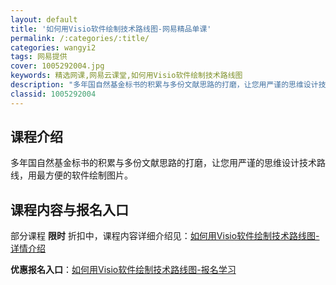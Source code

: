 ```yaml
---
layout: default
title: '如何用Visio软件绘制技术路线图-网易精品单课'
permalink: /:categories/:title/
categories: wangyi2
tags: 网易提供
cover: 1005292004.jpg
keywords: 精选网课,网易云课堂,如何用Visio软件绘制技术路线图
description: "多年国自然基金标书的积累与多份文献思路的打磨，让您用严谨的思维设计技术路线，用最方便的软件绘制图片。如何用Visio软件绘制技术路线图"
classid: 1005292004
---
```


## 课程介绍

多年国自然基金标书的积累与多份文献思路的打磨，让您用严谨的思维设计技术路线，用最方便的软件绘制图片。

## 课程内容与报名入口

部分课程 **限时** 折扣中，课程内容详细介绍见：[如何用Visio软件绘制技术路线图-详情介绍](https://study.163.com/course/introduction/1005292004.htm?share=1&shareId=1025206652&utm_campaign=share&utm_medium=iphoneShare&utm_source=&utm_u=1025206652)

**优惠报名入口**：[如何用Visio软件绘制技术路线图-报名学习](https://study.163.com/course/introduction/1005292004.htm?share=1&shareId=1025206652&utm_campaign=share&utm_medium=iphoneShare&utm_source=&utm_u=1025206652)

